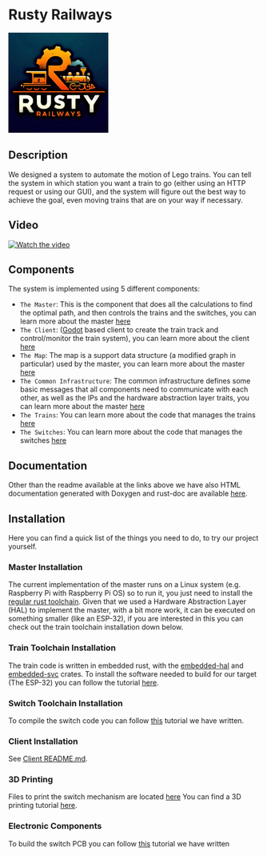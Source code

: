 # Rusty Railways

<img alt="Rusty Railways Logo" src="imgs/logo.png" width="200" height="200">

## Description

We designed a system to automate the motion of Lego trains.
You can tell the system in which station you want a train to go (either using an HTTP request or using our GUI),
and the system will figure out the best way to achieve the goal, even moving trains that are on your
way if necessary. 

## Video

[![Watch the video](https://img.youtube.com/vi/J4SjKY6N7vM/0.jpg)](https://youtu.be/J4SjKY6N7vM)

## Components

The system is implemented using 5 different components:

 - `The Master`: This is the component that does all the calculations to find the optimal path, and then controls the trains and the switches, you can learn more about the master [here](./master/readme.md)
 - `The Client`: ([Godot](https://godotengine.org/) based client to create the train track and control/monitor the train system), you can learn more about the client [here](./client/README.md)
 - `The Map`: The map is a support data structure (a modified graph in particular) used by the master, you can learn more about the master [here](./map/readme.md)
 - `The Common Infrastructure`: The common infrastructure defines some basic messages that all components need to communicate with each other, as well as the IPs and the hardware abstraction layer traits, you can learn more about the master [here](./common_infrastructure/readme.md)
 - `The Trains`: You can learn more about the code that manages the trains [here](./train/rust/readme.md)
 - `The Switches`: You can learn more about the code that manages the switches [here](./switch/readme.md)

## Documentation

Other than the readme available at the links above we have also HTML documentation generated with 
Doxygen and rust-doc are available [here](https://mrlakige.github.io/rusty_railways/).

## Installation

Here you can find a quick list of the things you need to do, to try our project yourself.

### Master Installation
The current implementation of the master runs on a Linux system (e.g. Raspberry Pi with Raspberry Pi OS) so to run it, you just need to install the [regular rust toolchain](https://www.rust-lang.org/tools/install).
Given that we used a Hardware Abstraction Layer (HAL) to implement the master, with a bit more work, it can be executed on something smaller (like an ESP-32), if you are interested in this you can check out the train toolchain installation down below. 

### Train Toolchain Installation
The train code is written in embedded rust, with the [embedded-hal](https://github.com/rust-embedded/embedded-hal) and [embedded-svc](https://github.com/esp-rs/embedded-svc/tree/master) crates. To install the software needed to build for our target (The ESP-32) you can follow the tutorial [here](https://github.com/esp-rs/esp-idf-template?tab=readme-ov-file#prerequisites).

### Switch Toolchain Installation
To compile the switch code you can follow [this](./switch/readme.md) tutorial we have written.

### Client Installation
See [Client README.md](https://github.com/MrLakige/rusty_railways/blob/main/client/README.md).

### 3D Printing
Files to print the switch mechanism are located [here](./switch/hardware/Switch_3D_print/)
You can find a 3D printing tutorial [here](https://all3dp.com/1/cura-tutorial-software-slicer-cura-3d/).  

### Electronic Components

To build the switch PCB you can follow [this](switch#pcb) tutorial we have written
